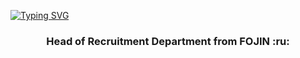[![Typing SVG](https://readme-typing-svg.herokuapp.com?color=%#FF5E2F&lines=Hi,+I'm+Anna)](https://git.io/typing-svg) 
<h3 align="center"> Head of Recruitment Department from FOJIN :ru: </h3>
